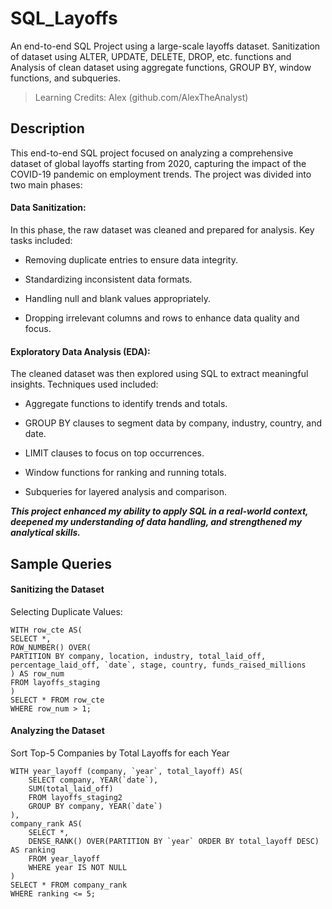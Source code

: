 # SQL_Layoffs
An end-to-end SQL Project using a large-scale layoffs dataset. Sanitization of dataset using ALTER, UPDATE, DELETE, DROP, etc. functions and Analysis of clean dataset using aggregate functions, GROUP BY, window functions, and subqueries.

> Learning Credits: Alex (github.com/AlexTheAnalyst)


## Description
This end-to-end SQL project focused on analyzing a comprehensive dataset of global layoffs starting from 2020, capturing the impact of the COVID-19 pandemic on employment trends. The project was divided into two main phases:

#### Data Sanitization:
In this phase, the raw dataset was cleaned and prepared for analysis. Key tasks included:

- Removing duplicate entries to ensure data integrity.

- Standardizing inconsistent data formats.

- Handling null and blank values appropriately.

- Dropping irrelevant columns and rows to enhance data quality and focus.

#### Exploratory Data Analysis (EDA):
The cleaned dataset was then explored using SQL to extract meaningful insights. Techniques used included:

- Aggregate functions to identify trends and totals.

- GROUP BY clauses to segment data by company, industry, country, and date.

- LIMIT clauses to focus on top occurrences.

- Window functions for ranking and running totals.

- Subqueries for layered analysis and comparison.

_**This project enhanced my ability to apply SQL in a real-world context, deepened my understanding of data handling, and strengthened my analytical skills.**_

## Sample Queries

#### Sanitizing the Dataset

Selecting Duplicate Values:

    WITH row_cte AS(
    SELECT *,
    ROW_NUMBER() OVER(
    PARTITION BY company, location, industry, total_laid_off, percentage_laid_off, `date`, stage, country, funds_raised_millions
    ) AS row_num
    FROM layoffs_staging
    )
    SELECT * FROM row_cte
    WHERE row_num > 1;

#### Analyzing the Dataset

Sort Top-5 Companies by Total Layoffs for each Year

    WITH year_layoff (company, `year`, total_layoff) AS(
    	SELECT company, YEAR(`date`),
    	SUM(total_laid_off)
    	FROM layoffs_staging2
    	GROUP BY company, YEAR(`date`)
    ),
    company_rank AS(
    	SELECT *,
    	DENSE_RANK() OVER(PARTITION BY `year` ORDER BY total_layoff DESC) AS ranking
    	FROM year_layoff
        WHERE year IS NOT NULL
    )
    SELECT * FROM company_rank
    WHERE ranking <= 5;


